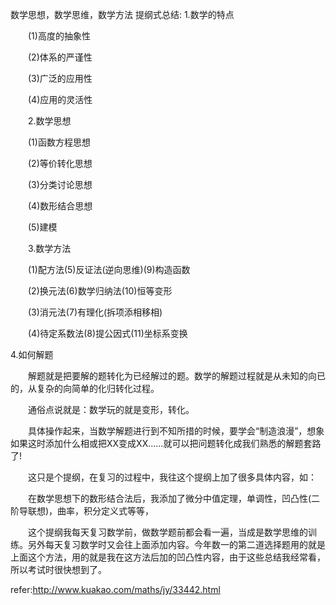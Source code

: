 数学思想，数学思维，数学方法
提纲式总结:
	1.数学的特点

　　(1)高度的抽象性

　　(2)体系的严谨性

　　(3)广泛的应用性

　　(4)应用的灵活性

　　2.数学思想

　　(1)函数方程思想

　　(2)等价转化思想

　　(3)分类讨论思想

　　(4)数形结合思想

　　(5)建模

　　3.数学方法

　　(1)配方法(5)反证法(逆向思维)(9)构造函数

　　(2)换元法(6)数学归纳法(10)恒等变形

　　(3)消元法(7)有理化(拆项添相移相)

　　(4)待定系数法(8)提公因式(11)坐标系变换

4.如何解题

　　解题就是把要解的题转化为已经解过的题。数学的解题过程就是从未知的向已的，从复杂的向简单的化归转化过程。

　　通俗点说就是：数学玩的就是变形，转化。

　　具体操作起来，当数学解题进行到不知所措的时候，要学会“制造浪漫”，想象如果这时添加什么相或把XX变成XX……就可以把问题转化成我们熟悉的解题套路了!

　　这只是个提纲，在复习的过程中，我往这个提纲上加了很多具体内容，如：

　　在数学思想下的数形结合法后，我添加了微分中值定理，单调性，凹凸性(二阶导联想)，曲率，积分定义式等等，

　　这个提纲我每天复习数学前，做数学题前都会看一遍，当成是数学思维的训练。另外每天复习数学时又会往上面添加内容。今年数一的第二道选择题用的就是上面这个方法，用的就是我在这方法后加的凹凸性内容，由于这些总结我经常看，所以考试时很快想到了。

refer:http://www.kuakao.com/maths/jy/33442.html